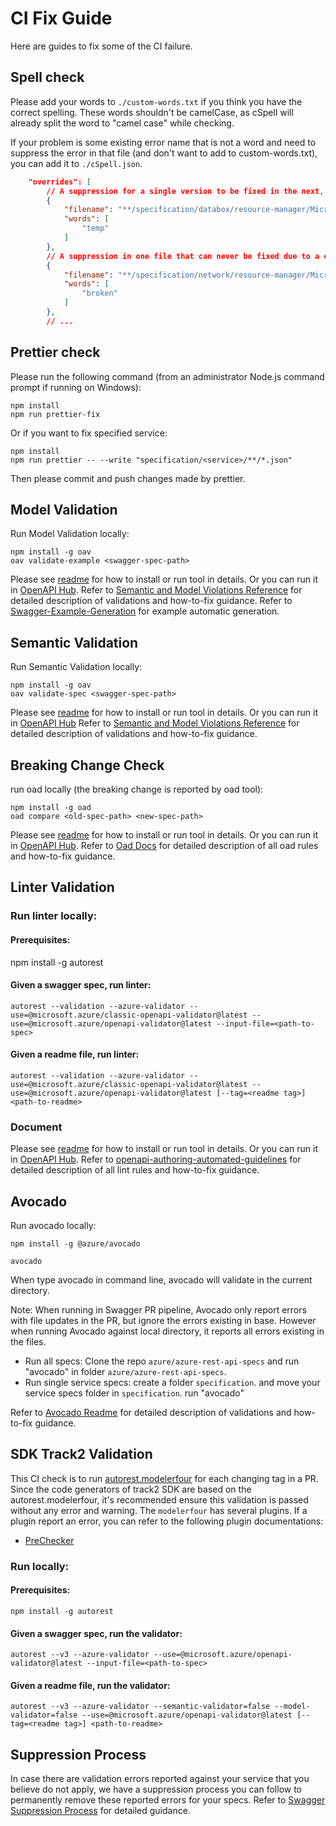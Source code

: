 # CI Fix Guide

Here are guides to fix some of the CI failure.

## Spell check

Please add your words to `./custom-words.txt` if you think you have the correct spelling. These words shouldn't be camelCase, as cSpell will already split the word to "camel case" while checking.

If your problem is some existing error name that is not a word and need to suppress the error in that file (and don't want to add to custom-words.txt), you can add it to `./cSpell.json`.

```json
    "overrides": [
        // A suppression for a single version to be fixed in the next, or suppressed in each version till it is fixed
        {
            "filename": "**/specification/databox/resource-manager/Microsoft.DataBox/stable/2018-01-01/databox.json",
            "words": [
                "temp"
            ]
        },
        // A suppression in one file that can never be fixed due to a external broken reference
        {
            "filename": "**/specification/network/resource-manager/Microsoft.Network/stable/**/webapplicationfirewall.json",
            "words": [
                "broken"
            ]
        },
        // ...
```

## Prettier check

Please run the following command (from an administrator Node.js command prompt if running on Windows):

```
npm install
npm run prettier-fix
```

Or if you want to fix specified service:

```
npm install
npm run prettier -- --write "specification/<service>/**/*.json"
```

Then please commit and push changes made by prettier.

## Model Validation

Run Model Validation locally:
```
npm install -g oav
oav validate-example <swagger-spec-path>
```
Please see [readme](https://github.com/Azure/oav/blob/master/README.md) for how to install or run tool in details.
Or you can run it in [OpenAPI Hub](https://portal.azure-devex-tools.com/tools/static-validation/static/errors/default).
Refer to [Semantic and Model Violations Reference](https://github.com/Azure/azure-rest-api-specs/blob/master/documentation/Semantic-and-Model-Violations-Reference.md) for detailed description of validations and how-to-fix guidance.
Refer to [Swagger-Example-Generation](https://dev.azure.com/azure-sdk/internal/_wiki/wikis/internal.wiki/393/Swagger-Example-Generation) for example automatic generation.

## Semantic Validation
Run Semantic Validation locally:
```
npm install -g oav
oav validate-spec <swagger-spec-path>
```
Please see [readme](https://github.com/Azure/oav/blob/master/README.md) for how to install or run tool in details.
Or you can run it in [OpenAPI Hub](https://portal.azure-devex-tools.com/tools/static-validation/static/errors/default)
Refer to [Semantic and Model Violations Reference](https://github.com/Azure/azure-rest-api-specs/blob/master/documentation/Semantic-and-Model-Violations-Reference.md) for detailed description of validations and how-to-fix guidance.

## Breaking Change Check

run oad locally (the breaking change is reported by oad tool):
```
npm install -g oad
oad compare <old-spec-path> <new-spec-path> 
```
Please see [readme](https://github.com/Azure/openapi-diff/blob/master/README.md) for how to install or run tool in details.
Or you can run it in [OpenAPI Hub](https://portal.azure-devex-tools.com/tools/diff).
Refer to [Oad Docs](https://github.com/Azure/openapi-diff/tree/master/docs) for detailed description of all oad rules and how-to-fix guidance.

## Linter Validation

### Run linter locally:

#### Prerequisites:
npm install -g autorest

#### Given a swagger spec, run linter:
```
autorest --validation --azure-validator --use=@microsoft.azure/classic-openapi-validator@latest --use=@microsoft.azure/openapi-validator@latest --input-file=<path-to-spec> 
```
#### Given a readme file, run linter:
```
autorest --validation --azure-validator --use=@microsoft.azure/classic-openapi-validator@latest --use=@microsoft.azure/openapi-validator@latest [--tag=<readme tag>] <path-to-readme>
```

### Document
Please see [readme](https://github.com/Azure/azure-openapi-validator/blob/master/README.md) for how to install or run tool in details.
Or you can run it in [OpenAPI Hub](https://portal.azure-devex-tools.com/tools/linter).
Refer to [openapi-authoring-automated-guidelines](https://github.com/Azure/azure-rest-api-specs/blob/master/documentation/openapi-authoring-automated-guidelines.md) for detailed description of all lint rules and how-to-fix guidance.

## Avocado

Run avocado locally:

```
npm install -g @azure/avocado

avocado
```

When type avocado in command line, avocado will validate in the current directory.

Note: When running in Swagger PR pipeline, Avocado only report errors with file updates in the PR, but ignore the errors existing in base. However when running Avocado against local directory, it reports all errors existing in the files.

- Run all specs: Clone the repo `azure/azure-rest-api-specs` and run "avocado" in folder `azure/azure-rest-api-specs`.
- Run single service specs: create a folder `specification`. and move your service specs folder in `specification`. run "avocado"

Refer to [Avocado Readme](https://github.com/Azure/avocado/blob/master/README.md) for detailed description of validations and how-to-fix guidance.


## SDK Track2 Validation

This CI check is to run [autorest.modelerfour](https://github.com/Azure/autorest.modelerfour) for each changing tag in a PR.
Since the code generators of track2 SDK are based on the autorest.modelerfour, it's recommended ensure this validation is passed without any error and warning.
The `modelerfour` has several plugins. If a plugin report an error, you can refer to the following plugin documentations:
- [PreChecker](https://github.com/Azure/autorest/blob/master/docs/openapi/prechecker.md)

### Run locally:

#### Prerequisites:

```
npm install -g autorest
```
#### Given a swagger spec, run the validator:
```
autorest --v3 --azure-validator --use=@microsoft.azure/openapi-validator@latest --input-file=<path-to-spec> 
```
#### Given a readme file, run the validator:
```
autorest --v3 --azure-validator --semantic-validator=false --model-validator=false --use=@microsoft.azure/openapi-validator@latest [--tag=<readme tag>] <path-to-readme>
```

## Suppression Process

In case there are validation errors reported against your service that you believe do not apply, we have a suppression process you can follow to permanently remove these reported errors for your specs.  Refer to [Swagger Suppression Process](https://dev.azure.com/azure-sdk/internal/_wiki/wikis/internal.wiki/85/Swagger-Suppression-Process) for detailed guidance. 
